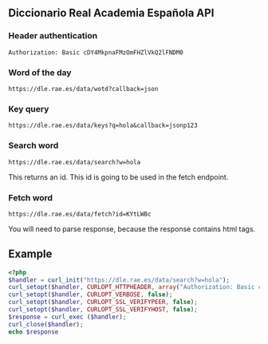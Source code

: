 ## Diccionario Real Academia Española API

### Header authentication

```
Authorization: Basic cDY4MkpnaFMzOmFHZlVkQ2lFNDM0
```

### Word of the day 

```
https://dle.rae.es/data/wotd?callback=json
```

### Key query

```
https://dle.rae.es/data/keys?q=hola&callback=jsonp123
```

### Search word

```
https://dle.rae.es/data/search?w=hola
```

This returns an id. This id is going to be used in the fetch endpoint.

### Fetch word

```
https://dle.rae.es/data/fetch?id=KYtLWBc
```
You will need to parse response, because the response contains html tags.

## Example

```php
<?php
$handler = curl_init("https://dle.rae.es/data/search?w=hola");
curl_setopt($handler, CURLOPT_HTTPHEADER, array("Authorization: Basic cDY4MkpnaFMzOmFHZlVkQ2lFNDM0"));
curl_setopt($handler, CURLOPT_VERBOSE, false);
curl_setopt($handler, CURLOPT_SSL_VERIFYPEER, false);
curl_setopt($handler, CURLOPT_SSL_VERIFYHOST, false);
$response = curl_exec ($handler);
curl_close($handler);
echo $response
```

